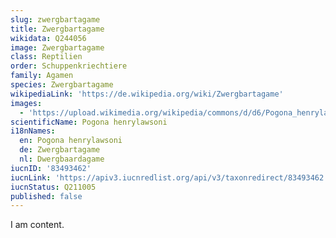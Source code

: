 ```yaml
---
slug: zwergbartagame
title: Zwergbartagame
wikidata: Q244056
image: Zwergbartagame
class: Reptilien
order: Schuppenkriechtiere
family: Agamen
species: Zwergbartagame
wikipediaLink: 'https://de.wikipedia.org/wiki/Zwergbartagame'
images:
  - 'https://upload.wikimedia.org/wikipedia/commons/d/d6/Pogona_henrylawsoni.jpg'
scientificName: Pogona henrylawsoni
i18nNames:
  en: Pogona henrylawsoni
  de: Zwergbartagame
  nl: Dwergbaardagame
iucnID: '83493462'
iucnLink: 'https://apiv3.iucnredlist.org/api/v3/taxonredirect/83493462'
iucnStatus: Q211005
published: false
---
```


I am content.
